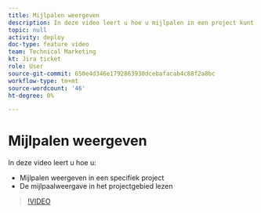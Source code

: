 ```yaml
---
title: Mijlpalen weergeven
description: In deze video leert u hoe u mijlpalen in een project kunt weergeven en hoe u de mijlpaalweergave in het projectgebied kunt gebruiken.
topic: null
activity: deploy
doc-type: feature video
team: Technical Marketing
kt: Jira ticket
role: User
source-git-commit: 650e4d346e1792863930dcebafacab4c88f2a8bc
workflow-type: tm+mt
source-wordcount: '46'
ht-degree: 0%

---
```


# Mijlpalen weergeven

In deze video leert u hoe u:

* Mijlpalen weergeven in een specifiek project
* De mijlpaalweergave in het projectgebied lezen

>[!VIDEO](https://video.tv.adobe.com/v/335206/?quality=12&learn=on)
